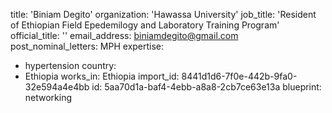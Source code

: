 title: 'Biniam Degito'
organization: 'Hawassa University'
job_title: 'Resident of Ethiopian Field Epedemilogy and Laboratory Training Program'
official_title: ''
email_address: biniamdegito@gmail.com
post_nominal_letters: MPH
expertise:
  - hypertension
country:
  - Ethiopia
works_in: Ethiopia
import_id: 8441d1d6-7f0e-442b-9fa0-32e594a4e4bb
id: 5aa70d1a-baf4-4ebb-a8a8-2cb7ce63e13a
blueprint: networking
